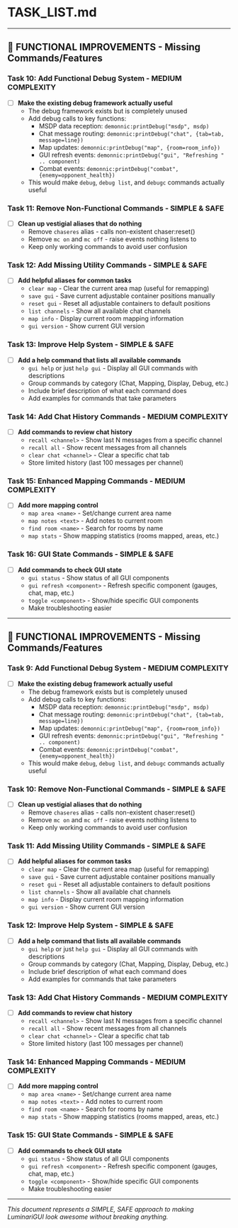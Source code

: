 # TASK_LIST.md

---

## 🔧 FUNCTIONAL IMPROVEMENTS - Missing Commands/Features


### Task 10: Add Functional Debug System - MEDIUM COMPLEXITY
- [ ] **Make the existing debug framework actually useful**
  - The debug framework exists but is completely unused
  - Add debug calls to key functions:
    - MSDP data reception: `demonnic:printDebug("msdp", msdp)`
    - Chat message routing: `demonnic:printDebug("chat", {tab=tab, message=line})`
    - Map updates: `demonnic:printDebug("map", {room=room_info})`
    - GUI refresh events: `demonnic:printDebug("gui", "Refreshing " .. component)`
    - Combat events: `demonnic:printDebug("combat", {enemy=opponent_health})`
  - This would make `debug`, `debug list`, and `debugc` commands actually useful

### Task 11: Remove Non-Functional Commands - SIMPLE & SAFE
- [ ] **Clean up vestigial aliases that do nothing**
  - Remove `chaseres` alias - calls non-existent chaser:reset()
  - Remove `mc on` and `mc off` - raise events nothing listens to
  - Keep only working commands to avoid user confusion

### Task 12: Add Missing Utility Commands - SIMPLE & SAFE
- [ ] **Add helpful aliases for common tasks**
  - `clear map` - Clear the current area map (useful for remapping)
  - `save gui` - Save current adjustable container positions manually
  - `reset gui` - Reset all adjustable containers to default positions
  - `list channels` - Show all available chat channels
  - `map info` - Display current room mapping information
  - `gui version` - Show current GUI version

### Task 13: Improve Help System - SIMPLE & SAFE
- [ ] **Add a help command that lists all available commands**
  - `gui help` or just `help gui` - Display all GUI commands with descriptions
  - Group commands by category (Chat, Mapping, Display, Debug, etc.)
  - Include brief description of what each command does
  - Add examples for commands that take parameters

### Task 14: Add Chat History Commands - MEDIUM COMPLEXITY
- [ ] **Add commands to review chat history**
  - `recall <channel>` - Show last N messages from a specific channel
  - `recall all` - Show recent messages from all channels
  - `clear chat <channel>` - Clear a specific chat tab
  - Store limited history (last 100 messages per channel)

### Task 15: Enhanced Mapping Commands - MEDIUM COMPLEXITY
- [ ] **Add more mapping control**
  - `map area <name>` - Set/change current area name
  - `map notes <text>` - Add notes to current room
  - `find room <name>` - Search for rooms by name
  - `map stats` - Show mapping statistics (rooms mapped, areas, etc.)

### Task 16: GUI State Commands - SIMPLE & SAFE
- [ ] **Add commands to check GUI state**
  - `gui status` - Show status of all GUI components
  - `gui refresh <component>` - Refresh specific component (gauges, chat, map, etc.)
  - `toggle <component>` - Show/hide specific GUI components
  - Make troubleshooting easier

---

## 🔧 FUNCTIONAL IMPROVEMENTS - Missing Commands/Features

### Task 9: Add Functional Debug System - MEDIUM COMPLEXITY
- [ ] **Make the existing debug framework actually useful**
  - The debug framework exists but is completely unused
  - Add debug calls to key functions:
    - MSDP data reception: `demonnic:printDebug("msdp", msdp)`
    - Chat message routing: `demonnic:printDebug("chat", {tab=tab, message=line})`
    - Map updates: `demonnic:printDebug("map", {room=room_info})`
    - GUI refresh events: `demonnic:printDebug("gui", "Refreshing " .. component)`
    - Combat events: `demonnic:printDebug("combat", {enemy=opponent_health})`
  - This would make `debug`, `debug list`, and `debugc` commands actually useful

### Task 10: Remove Non-Functional Commands - SIMPLE & SAFE
- [ ] **Clean up vestigial aliases that do nothing**
  - Remove `chaseres` alias - calls non-existent chaser:reset()
  - Remove `mc on` and `mc off` - raise events nothing listens to
  - Keep only working commands to avoid user confusion

### Task 11: Add Missing Utility Commands - SIMPLE & SAFE
- [ ] **Add helpful aliases for common tasks**
  - `clear map` - Clear the current area map (useful for remapping)
  - `save gui` - Save current adjustable container positions manually
  - `reset gui` - Reset all adjustable containers to default positions
  - `list channels` - Show all available chat channels
  - `map info` - Display current room mapping information
  - `gui version` - Show current GUI version

### Task 12: Improve Help System - SIMPLE & SAFE
- [ ] **Add a help command that lists all available commands**
  - `gui help` or just `help gui` - Display all GUI commands with descriptions
  - Group commands by category (Chat, Mapping, Display, Debug, etc.)
  - Include brief description of what each command does
  - Add examples for commands that take parameters

### Task 13: Add Chat History Commands - MEDIUM COMPLEXITY
- [ ] **Add commands to review chat history**
  - `recall <channel>` - Show last N messages from a specific channel
  - `recall all` - Show recent messages from all channels
  - `clear chat <channel>` - Clear a specific chat tab
  - Store limited history (last 100 messages per channel)

### Task 14: Enhanced Mapping Commands - MEDIUM COMPLEXITY
- [ ] **Add more mapping control**
  - `map area <name>` - Set/change current area name
  - `map notes <text>` - Add notes to current room
  - `find room <name>` - Search for rooms by name
  - `map stats` - Show mapping statistics (rooms mapped, areas, etc.)

### Task 15: GUI State Commands - SIMPLE & SAFE
- [ ] **Add commands to check GUI state**
  - `gui status` - Show status of all GUI components
  - `gui refresh <component>` - Refresh specific component (gauges, chat, map, etc.)
  - `toggle <component>` - Show/hide specific GUI components
  - Make troubleshooting easier

---

*This document represents a SIMPLE, SAFE approach to making LuminariGUI look awesome without breaking anything.*